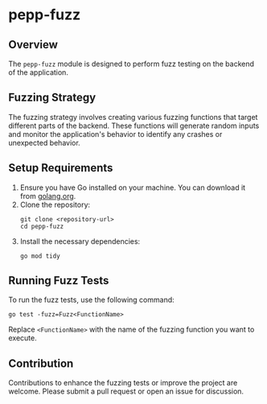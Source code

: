 # pepp-fuzz

## Overview
The `pepp-fuzz` module is designed to perform fuzz testing on the backend of the application. 

## Fuzzing Strategy
The fuzzing strategy involves creating various fuzzing functions that target different parts of the backend. These functions will generate random inputs and monitor the application's behavior to identify any crashes or unexpected behavior.

## Setup Requirements
1. Ensure you have Go installed on your machine. You can download it from [golang.org](https://golang.org/dl/).
2. Clone the repository:
   ```
   git clone <repository-url>
   cd pepp-fuzz
   ```
3. Install the necessary dependencies:
   ```
   go mod tidy
   ```

## Running Fuzz Tests
To run the fuzz tests, use the following command:
```
go test -fuzz=Fuzz<FunctionName>
```
Replace `<FunctionName>` with the name of the fuzzing function you want to execute.

## Contribution
Contributions to enhance the fuzzing tests or improve the project are welcome. Please submit a pull request or open an issue for discussion.